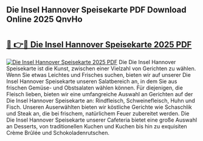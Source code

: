 ## Die Insel Hannover Speisekarte PDF Download Online 2025 QnvHo

# <h2><a href="http://gccdrq2.nevu.top/?p=Die+Insel+Hannover+Speisekarte">🔗 👉🔴 Die Insel Hannover Speisekarte 2025 PDF</a></h2>

[![Die Insel Hannover Speisekarte 2025 PDF](https://i.imgur.com/dBaPXMq.png)](http://gccdrq2.nevu.top/?p=Die+Insel+Hannover+Speisekarte)
Die Die Insel Hannover Speisekarte ist die Kunst, zwischen einer Vielzahl von Gerichten zu wählen. Wenn Sie etwas Leichtes und Frisches suchen, bieten wir auf unserer Die Insel Hannover Speisekarte unseren Salatbereich an, in dem Sie aus frischen Gemüse- und Obstsalaten wählen können. Für diejenigen, die Fleisch lieben, bieten wir eine umfangreiche Auswahl an Gerichten auf der Die Insel Hannover Speisekarte an: Rindfleisch, Schweinefleisch, Huhn und Fisch. Unseren Auserwählten bieten wir köstliche Gerichte wie Schaschlik und Steak an, die bei frischem, natürlichem Feuer zubereitet werden. Die Die Insel Hannover Speisekarte unserer Cafeteria bietet eine große Auswahl an Desserts, von traditionellen Kuchen und Kuchen bis hin zu exquisiten Crème Brûlée und Schokoladenrutschen.
